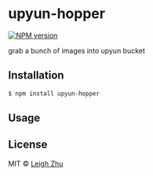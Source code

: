 # upyun-hopper
[![NPM version](https://img.shields.io/npm/v/upyun-hopper.svg?style=flat)](https://www.npmjs.org/package/upyun-hopper)

grab a bunch of images into upyun bucket

## Installation

```bash
$ npm install upyun-hopper
```

## Usage

## License

MIT © [Leigh Zhu](#)
